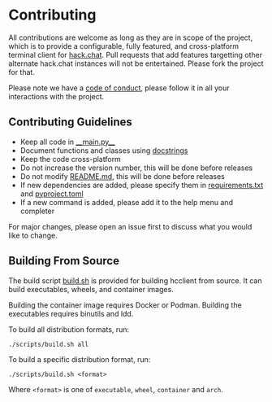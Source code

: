 # Contributing

All contributions are welcome as long as they are in scope of the project, which is to provide a configurable, fully featured, and cross-platform terminal client for [hack.chat](https://hack.chat/). Pull requests that add features targetting other alternate hack.chat instances will not be entertained. Please fork the project for that.

Please note we have a [code of conduct](../docs/CODE_OF_CONDUCT.md), please follow it in all your interactions with the project.


## Contributing Guidelines

- Keep all code in [\_\_main.py__](../src/hcclient/__main__.py)
- Document functions and classes using [docstrings](https://www.python.org/dev/peps/pep-0257/)
- Keep the code cross-platform
- Do not increase the version number, this will be done before releases
- Do not modify [README.md](../docs/README.md), this will be done before releases
- If new dependencies are added, please specify them in [requirements.txt](../requirements.txt) and [pyproject.toml](../pyproject.toml)
- If a new command is added, please add it to the help menu and completer

For major changes, please open an issue first to discuss what you would like to change.


## Building From Source

The build script [build.sh](../scripts/build.sh) is provided for building hcclient from source. It can build executables, wheels, and container images.

Building the container image requires Docker or Podman. Building the executables requires binutils and ldd.

To build all distribution formats, run:

```
./scripts/build.sh all
```

To build a specific distribution format, run:

```
./scripts/build.sh <format>
```

Where `<format>` is one of `executable`, `wheel`, `container` and `arch`.
